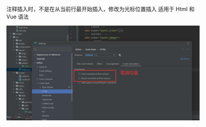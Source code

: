 
注释插入时，不是在从当前行最开始插入，修改为光标位置插入
适用于 Html 和 Vue 语法

![注释快捷键](images/Pasted%20image%2020240714212149.png)